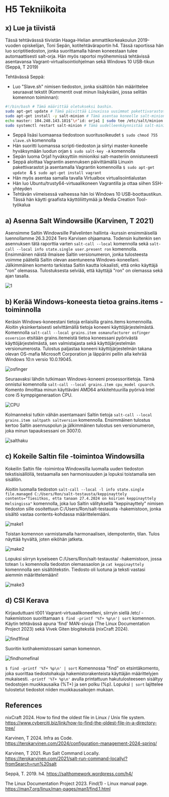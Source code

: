 # H5 Tekniikoita

## x) Lue ja tiivistä
Tässä tehtävässsä tiivistän Haaga-Helian ammattikorkeakoulun 2019-vuoden opiskelijan, Toni Sepän, kotitehtäväraportin h4. Tässä raportissa hän luo scriptitiedoston, jonka suorittamalla hänen koneestaan tulee automaattisesti salt-orja. Hän myös raportoi myöhemmissä tehtävissä asentavansa Vagrant-virtualisointiohjelman sekä Windows 10 USB-tikun (Seppä, T 2019)

Tehtävässä Seppä:
- Luo "Slave.sh" nimisen tiedoston, jonka sisältöön hän määrittelee seuraavat tekstit (Kommentit ovat minun lisäyksiäni, jossa selitän komennon toiminnan):
```bash
#!/bin/bash # Tämä määrittää oletukseksi bashin.
sudo apt-get update # Tämä päivittää Linuxissa uusimmat pakettivarastot.
sudo apt-get install -y salt-minion # Tämä asentaa koneelle salt-minionin. "-y" Hyväksyttää automaattisesti kaikki kohdat, joissa käyttäjältä kysytään yes/no -kysymyksiä.
echo master: 104.248.143.181$’\r’id: orja1 | sudo tee /etc/salt/minion # Tämä lisää Salt-masterin IP-osoitteen ja käyttäjän ID:n tiedostoon /etc/salt/minion, jotta tietokone voi tunnistaa ja yhdistyä oikeaan Salt-masteriin.
sudo systemctl restart salt-minion # Tämä uudelleenkäynnistää salt-minionin
```
- Seppä lisäsi luomaansa tiedostoon suoritusoikeudet ```$ sudo chmod 755 slave.sh``` komennolla
- Hän suoritti luomanssa scripti-tiedoston ja siirtyi master-koneelle hyväksymään luodun orjan ```$ sudo salt-key -A``` komennolla
- Sepän luoma Orja1 hyväksyttiin minioniksi salt-masteriin onnistuneesti
- Seppä aloittaa Vagrantin asennuksen päivittämällä Linuxin pakettivarastot ja asentamalla Vagrantin komennoilla ```$ sudo apt-get update ``` & ```$ sudo apt-get install vagrant```
- Hän myös asentaa samalla tavalla Virtualbox virtualisointialustan
- Hän luo Ubuntu/trusty64-virtuaalikoneen Vagrantilla ja ottaa siihen SSH-yhteyden
- Tehtävän viimeisessä vaiheessa hän loi Windows 10 USB-boottaustikun. Tässä hän käytti graafista käyttöliittymää ja Media Creation Tool-työkalua

## a) Asenna Salt Windowsille (Karvinen, T 2021)

Asensimme Saltin Windowsille Palvelinten hallinta -kurssin ensimmäisellä luennollamme 26.3.2024 Tero Karvisen ohjaamana. Todensin kuitenkin sen asennuksen tätä raporttia varten ```salt-call --local``` komennolla sekä ```salt-call --local info state.single user.present ron``` komennolla. Ensimmäinen näistä ilmaisee Saltin versionumeron, jonka tulosteesta voimme päätellä Saltin olevan asentuneena Windows-koneellani. Jälkimmäinen komento tarkistaa Saltin kautta lokaalisti, että onko käyttäjä "ron" olemassa. Tulostuksesta selviää, että käyttäjä "ron" on olemassa sekä ajan tasalla.

![1](https://github.com/RonSkogberg/palvelinten_hallinta_2024/assets/148875466/18e23db3-5a98-49df-b913-e0f6c119c05c)

## b) Kerää Windows-koneesta tietoa grains.items -toiminnolla

Keräsin Windows-koneestani tietoja erilaisilla grains.items komennoilla. Aloitin yksinkertaisesti selvittämällä tietoja koneeni käyttöjärjestelmästä. Komennolla ```salt-call --local grains.item osmanufacturer osfinger osversion``` etsitään grains.itemeistä tietoa koneessani pyörivästä käyttöjärjestelmästä, sen valmistajasta sekä käyttöjärjestelmän versionumerosta. Tulostus paljastaa koneeni käyttöjärjestelmän takana olevan OS-mafia Microsoft Corporation ja läppärini pellin alla kehrää Windows 10:n versio 10.0.19045.

![osfinger](https://github.com/RonSkogberg/palvelinten_hallinta_2024/assets/148875466/70daae52-caad-4bd2-997d-75bab52a8b9d)

Seuraavaksi lähdin tutkimaan Windows-koneeni prosessoritietoja. Tämä onnistui komennolla ```salt-call --local grains.item cpu_model cpuarch```. Komento ilmoittaa minun käyttäväni AMD64 arkkitehtuurilla pyörivä Intel core i5 kymppigeneraation CPU.

![CPU](https://github.com/RonSkogberg/palvelinten_hallinta_2024/assets/148875466/584ec809-cee0-4f43-95d4-984b99d893f3)

Kolmanneksi tutkin vähän asentamaani Saltin tietoja ```salt-call --local grains.item saltpath saltversion``` komennolla. Ensimmäinen tulostus kertoo Saltin asennuspolun ja jälkimmäinen tulostus sen versionumeron, joka minun tapauksessani on 3007.0.

![salthaku](https://github.com/RonSkogberg/palvelinten_hallinta_2024/assets/148875466/66889239-4da9-4085-b3c2-cb96840ea3a7)

## c) Kokeile Saltin file -toimintoa Windowsilla

Kokeilin Saltin file -toimintoa Windowsilla luomalla uuden tiedoston tekstisisällöllä, testaamalla sen harmonisuuden ja lopuksi toistamalla sen sisällön.

Aloitin luomalla tiedoston ```salt-call --local -l info state.single file.managed C:/Users/Ron/salt-testausta/keppinayttely contents="Tiesitkos, etta tanaan 27.4.2024 on koirien keppinayttely Helsingissa"``` komennolla, joka luo Saltin välityksellä "keppinayttely" nimisen tiedoston sille osoitettuun C:/Users/Ron/salt-testausta -hakemistoon, jonka sisältö vastaa contents-kohdassa määrittelemääni.

![make1](https://github.com/RonSkogberg/palvelinten_hallinta_2024/assets/148875466/ba48a835-20c0-4720-891c-c147b93bf320)

Toistan komennon varmistamalla harmonaalisen, idempotentin, tilan. Tulos näyttää hyvältä, joten eiköhän jatketa.

![make2](https://github.com/RonSkogberg/palvelinten_hallinta_2024/assets/148875466/c1569bfc-7f03-4132-b70e-008177118586)

Lopuksi siirryn kyseiseen C:/Users/Ron/salt-testausta/ -hakemistoon, jossa totean ```ls``` komennolla tiedoston olemassaolon ja ```cat keppinayttely``` komennnolla sen sisältötekstin. Tiedosto oli luotuna ja teksti vastasi aiemmin määrittelemääni!

![make3](https://github.com/RonSkogberg/palvelinten_hallinta_2024/assets/148875466/e8b48c6b-47f0-488a-bf62-cf59c971f53f)

## d) CSI Kerava

Kirjauduttuani t001 Vagrant-virtuaalikoneelleni, siirryin siellä /etc/ -hakemistoon suorittamaan  ```$ find -printf '%T+ %p\n'| sort``` komennon. Käytin tehtävässä apuna 'find' MAN-sivuja (The Linux Documentation Project 2023) sekä Vivek Giten blogitekstiä (nixCraft 2024).

![find1final](https://github.com/RonSkogberg/palvelinten_hallinta_2024/assets/148875466/ac19a089-e1b2-4a17-8762-3dc3b8706abb)

Suoritin kotihakemistossani saman komennon.

![findhomefinal](https://github.com/RonSkogberg/palvelinten_hallinta_2024/assets/148875466/d5430d3f-d34e-4bf7-9613-9cede22ccb6d)

```$ find -printf '%T+ %p\n' | sort``` Komennossa "find" on etsintäkomento, joka suorittaa tiedostohakuja hakemistorakenteista käyttäjän määrittelyjen mukaisesti. ```-printf '%T+ %p\n'``` avulla printattuun hakutulosteeseen sisältyy tiedostojen muokkausaika (%T+) ja sen polku (%p). Lopuksi ```| sort``` lajittelee tulostetut tiedostot niiden muokkausaikojen mukaan.

## References

nixCraft 2024. How to find the oldest file in Linux / Unix file system. https://www.cyberciti.biz/link/how-to-find-the-oldest-file-in-a-directory-tree/

Karvinen, T 2024. Infra as Code. https://terokarvinen.com/2024/configuration-management-2024-spring/

Karvinen, T 2021. Run Salt Command Locally. https://terokarvinen.com/2021/salt-run-command-locally/?fromSearch=run%20salt

Seppä, T. 2019. h4. https://salthomework.wordpress.com/h4/

The Linux Documentation Project 2023. Find(1) - Linux manual page. https://man7.org/linux/man-pages/man1/find.1.html
